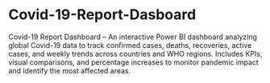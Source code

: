 # Covid-19-Report-Dasboard
Covid-19 Report Dashboard – An interactive Power BI dashboard analyzing global Covid-19 data to track confirmed cases, deaths, recoveries, active cases, and weekly trends across countries and WHO regions. Includes KPIs, visual comparisons, and percentage increases to monitor pandemic impact and identify the most affected areas.
